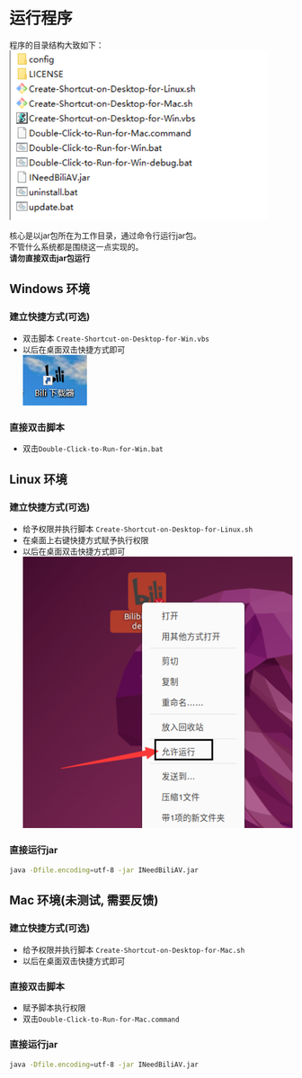 # 运行程序


程序的目录结构大致如下：  
![](/img/project-snapshot.png)

核心是以jar包所在为工作目录，通过命令行运行jar包。  
不管什么系统都是围绕这一点实现的。    
**请勿直接双击jar包运行**  

## Windows 环境

### 建立快捷方式(可选)
+ 双击脚本 `Create-Shortcut-on-Desktop-for-Win.vbs`
+ 以后在桌面双击快捷方式即可  
![](/img/win-desktop-quick-link.png)

### 直接双击脚本
+ 双击`Double-Click-to-Run-for-Win.bat`


## Linux 环境

### 建立快捷方式(可选)
+ 给予权限并执行脚本 `Create-Shortcut-on-Desktop-for-Linux.sh`
+ 在桌面上右键快捷方式赋予执行权限
+ 以后在桌面双击快捷方式即可
![](/img/Ubuntu-run.png)

### 直接运行jar
```bash
java -Dfile.encoding=utf-8 -jar INeedBiliAV.jar
```

## Mac 环境(未测试, 需要反馈)

### 建立快捷方式(可选)
+ 给予权限并执行脚本 `Create-Shortcut-on-Desktop-for-Mac.sh`
+ 以后在桌面双击快捷方式即可

### 直接双击脚本
+ 赋予脚本执行权限
+ 双击`Double-Click-to-Run-for-Mac.command`

### 直接运行jar
```bash
java -Dfile.encoding=utf-8 -jar INeedBiliAV.jar
```